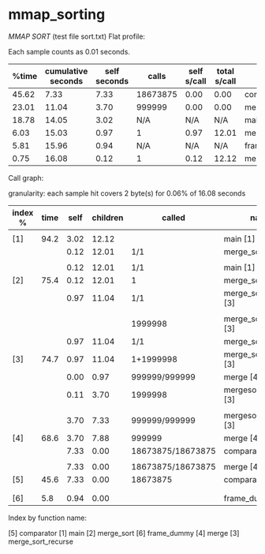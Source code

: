 # mmap_sorting

*MMAP SORT* (test file sort.txt)
Flat profile:

Each sample counts as 0.01 seconds.

 %time | cumulative seconds | self seconds | calls    | self s/call | total s/call | name               
-------|--------------------|--------------|----------|-------------|--------------|--------------------
 45.62 |               7.33 |         7.33 |18673875 |        0.00 |         0.00 | comparator         
 23.01 |              11.04 |         3.70 |   999999 |        0.00 |         0.00 | merge              
 18.78 |              14.05 |         3.02 |      N/A |         N/A |          N/A | main               
  6.03 |              15.03 |         0.97 |        1 |        0.97 |        12.01 | merge_sort_recurse 
  5.81 |              15.96 |         0.94 |      N/A |         N/A |          N/A | frame_dummy        
  0.75 |              16.08 |         0.12 |        1 |        0.12 |        12.12 | merge_sort         

Call graph:

granularity: each sample hit covers 2 byte(s) for 0.06% of 16.08 seconds
  
  
   index %| time     |     self        |  children       |       called    |       name
   ---   |-----     |-------          |-----------      |------------     |  -------- 
         |          |                 |                  |                 |    <spontaneous>
[1]      |    94.2   |     3.02       |  12.12           |                 |        main [1]
         |           |     0.12       |    12.01         |        1/1      |    merge_sort  [2]
         |           |                |                  |                 |
         |           |      0.12      |12.01             | 1/1             |      main [1]
[2]      |  75.4     |  0.12          | 12.01            |      1          |  merge_sort [2]
         |           |      0.97      | 11.04            |     1/1         |    merge_sort_recurse [3]              |
        |            |                |                  |                 |    
        |            |                |                  |    1999998      |    merge_sort_recurse [3]   
        |            |   0.97         |  11.04           |  1/1            | merge_sort [2]
 [3]    |  74.7      |   0.97         |  11.04           |    1+1999998    |         merge_sort_recurse [3]
        |            |0.00            | 0.97             |   999999/999999 |   merge [4]
        |            | 0.11           |  3.70            |    1999998      |       mergesort_recurse [3]   
       |         |                    |                  |                 | 
       |         |      3.70          | 7.33             |   999999/999999 |       mergesort_recurse [3]
[4]     |   68.6     |  3.70          | 7.88          |    999999       |     merge [4]
       |             |    7.33        |    0.00        | 18673875/18673875 | comparator [5]
       |             |                |                |                   |  
        |        |  7.33      | 0.00  | 18673875/18673875               |   merge [4] 
[5]     |  45.6     | 7.33    |0.00   |18673875 |    comparator [5]
          |     |         |     |                  |     
       |         |                  |                |                  |     <spontaneous> 
[6]    | 5.8   | 0.94 |   0.00|              |   frame_dummy [6]
      
   Index by function name:

   [5] comparator              [1] main                    [2] merge_sort
   [6] frame_dummy             [4] merge                   [3] merge_sort_recurse

